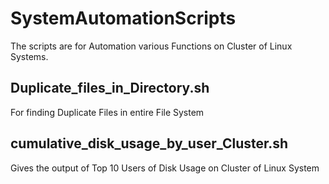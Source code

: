 # SystemAutomationScripts

The scripts are for Automation various Functions on Cluster of Linux Systems.

## Duplicate_files_in_Directory.sh	

For finding Duplicate Files in entire File System


## cumulative_disk_usage_by_user_Cluster.sh

Gives the output of Top 10 Users of Disk Usage on Cluster of Linux System
